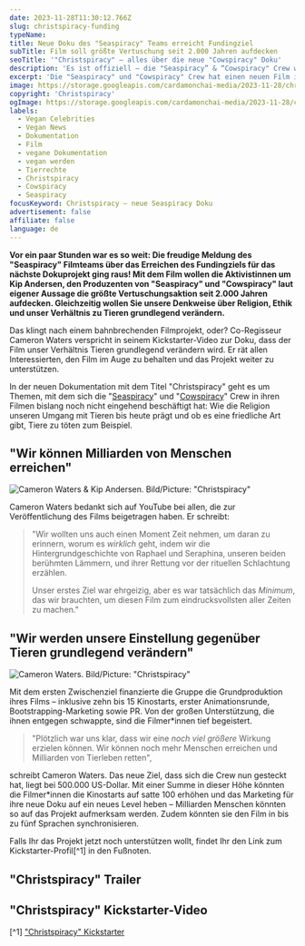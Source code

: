 ```yaml
---
date: 2023-11-28T11:30:12.766Z
slug: christspiracy-funding
typeName:
title: Neue Doku des "Seaspiracy" Teams erreicht Fundingziel
subTitle: Film soll größte Vertuschung seit 2.000 Jahren aufdecken
seoTitle: '"Christspiracy" – alles über die neue "Cowspiracy" Doku'
description: 'Es ist offiziell – die "Seaspiracy” & “Cowspiracy" Crew wird einen neuen Film herausbringen. Holt Euch jetzt alle Infos über die neue Doku "Christspiracy".'
excerpt: 'Die "Seaspiracy" und "Cowspiracy" Crew hat einen neuen Film in der Mache. Jetzt haben die Filmer*innen das Fundingziel erreicht und starten voll durch. Hier erfahrt Ihr alles darüber, wie Ihr das Projekt noch unterstützen könnt und worum es in "Christspiracy" geht.'
image: https://storage.googleapis.com/cardamonchai-media/2023-11-28/christspiracy-neue-seaspiracy-doku-soundsvegan-2-jpg-imagine-d8d8d8_73726f_1024_768/640.webp
copyright: 'Christspiracy'
ogImage: https://storage.googleapis.com/cardamonchai-media/2023-11-28/christspiracy-neue-seaspiracy-doku-soundsvegan-og-jpg-imagine-283838_605957_1200_628/640.webp
labels:
  - Vegan Celebrities
  - Vegan News
  - Dokumentation
  - Film
  - vegane Dokumentation
  - vegan werden
  - Tierrechte
  - Christspiracy
  - Cowspiracy
  - Seaspiracy
focusKeyword: Christspiracy – neue Seaspiracy Doku
advertisement: false
affiliate: false
language: de
---
```


**Vor ein paar Stunden war es so weit: Die freudige Meldung des "Seaspiracy" Filmteams über das Erreichen des Fundingziels für das nächste Dokuprojekt ging raus! Mit dem Film wollen die Aktivistinnen um Kip Andersen, den Produzenten von "Seaspiracy" und "Cowspiracy" laut eigener Aussage die größte Vertuschungsaktion seit 2.000 Jahren aufdecken. Gleichzeitig wollen Sie unsere Denkweise über Religion, Ethik und unser Verhältnis zu Tieren grundlegend verändern.**

Das klingt nach einem bahnbrechenden Filmprojekt, oder? Co-Regisseur Cameron Waters verspricht in seinem Kickstarter-Video zur Doku, dass der Film unser Verhältnis Tieren grundlegend verändern wird. Er rät allen Interessierten, den Film im Auge zu behalten und das Projekt weiter zu unterstützen.

In der neuen Dokumentation mit dem Titel "Christspiracy" geht es um Themen, mit dem sich die "[Seaspiracy](/2021/02/seaspiracy/)" und "[Cowspiracy](/2020/04/cowspiracy-vegane-doku/)" Crew in ihren Filmen bislang noch nicht eingehend beschäftigt hat: Wie die Religion unseren Umgang mit Tieren bis heute prägt und ob es eine friedliche Art gibt, Tiere zu töten zum Beispiel.

## "Wir können Milliarden von Menschen erreichen"

![Cameron Waters & Kip Andersen. Bild/Picture: "Christspiracy"](https://storage.googleapis.com/cardamonchai-media/2023-11-28/3-jpg-imagine-181818_6b6668_1024_768/640.webp 'Cameron Waters. Bild/Picture: "Christspiracy"')

Cameron Waters bedankt sich auf YouTube bei allen, die zur Veröffentlichung des Films beigetragen haben. Er schreibt:

> "Wir wollten uns auch einen Moment Zeit nehmen, um daran zu erinnern, worum es _wirklich_ geht, indem wir die Hintergrundgeschichte von Raphael und Seraphina, unseren beiden berühmten Lämmern, und ihrer Rettung vor der rituellen Schlachtung erzählen.
>
> Unser erstes Ziel war ehrgeizig, aber es war tatsächlich das _Minimum_, das wir brauchten, um diesen Film zum eindrucksvollsten aller Zeiten zu machen."

## "Wir werden unsere Einstellung gegenüber Tieren grundlegend verändern"

![Cameron Waters. Bild/Picture: "Christspiracy"](https://storage.googleapis.com/cardamonchai-media/2023-11-28/christspiracy-neue-seaspiracy-doku-soundsvegan-1-jpg-imagine-283838_534b4a_1024_768/640.webp 'Cameron Waters. Bild/Picture: "Christspiracy"')

Mit dem ersten Zwischenziel finanzierte die Gruppe die Grundproduktion ihres Films – inklusive zehn bis 15 Kinostarts, erster Animationsrunde, Bootstrapping-Marketing sowie PR. Von der großen Unterstützung, die ihnen entgegen schwappte, sind die Filmer\*innen tief begeistert.

> "Plötzlich war uns klar, dass wir eine _noch viel größere_ Wirkung erzielen können. Wir können noch mehr Menschen erreichen und Milliarden von Tierleben retten",

schreibt Cameron Waters. Das neue Ziel, dass sich die Crew nun gesteckt hat, liegt bei 500.000 US-Dollar. Mit einer Summe in dieser Höhe könnten die Filmer\*innen die Kinostarts auf satte 100 erhöhen und das Marketing für ihre neue Doku auf ein neues Level heben – Milliarden Menschen könnten so auf das Projekt aufmerksam werden. Zudem könnten sie den Film in bis zu fünf Sprachen synchronisieren.

Falls Ihr das Projekt jetzt noch unterstützen wollt, findet Ihr den Link zum Kickstarter-Profil[^1] in den Fußnoten.

## "Christspiracy" Trailer

<YouTube id="yOzQs4JZTGc" />

## "Christspiracy" Kickstarter-Video

<YouTube id="Aa90_l-K4-8" />

[^1] ["Christspiracy" Kickstarter](https://www.kickstarter.com/projects/christspiracy/christspiracy-the-spirituality-secret/posts/3967359?utm_source=substack&utm_medium=email)
